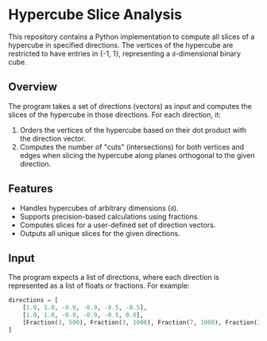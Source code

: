 # Hypercube Slice Analysis

This repository contains a Python implementation to compute all slices of a hypercube in specified directions. The vertices of the hypercube are restricted to have entries in {-1, 1}, representing a `d`-dimensional binary cube.

## Overview

The program takes a set of directions (vectors) as input and computes the slices of the hypercube in those directions. For each direction, it:
1. Orders the vertices of the hypercube based on their dot product with the direction vector.
2. Computes the number of "cuts" (intersections) for both vertices and edges when slicing the hypercube along planes orthogonal to the given direction.

## Features

- Handles hypercubes of arbitrary dimensions (`d`).
- Supports precision-based calculations using fractions.
- Computes slices for a user-defined set of direction vectors.
- Outputs all unique slices for the given directions.

## Input

The program expects a list of directions, where each direction is represented as a list of floats or fractions. For example:

```python
directions = [
    [1.0, 1.0, -0.9, -0.9, -0.5, -0.5],
    [1.0, 1.0, -0.9, -0.9, -0.5, 0.0],
    [Fraction(3, 500), Fraction(3, 1000), Fraction(7, 1000), Fraction(3, 500)]
]
